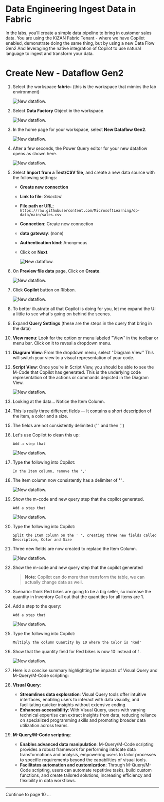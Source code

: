 # Data Engineering Ingest Data in Fabric

 In the labs, you'll create a simple data pipeline to bring in customer sales data. You are using the KiZAN Fabric Tenant - where we have Copilot enabled, demonstrate doing the same thing, but by using a new Data Flow Gen2 And leveraging the native integration of Copilot to use natural language to ingest and transform your data.
 
# Create New - Dataflow Gen2

1. Select the workspace **fabric-<inject key="DeploymentID" enableCopy="false"/>** (this is the workspace that mimics the lab environment)

   ![New dataflow.](./Images/26.png)

1. Select **Data Factory** Object in the workspace.

    ![New dataflow.](./Images/27.png)

1. In the home page for your workspace, select **New Dataflow Gen2**. 

   ![New dataflow.](./Images/28.png)

1. After a few seconds, the Power Query editor for your new dataflow opens as shown here.

   ![New dataflow.](./Images/new-dataflow.png)

1. Select **Import from a Text/CSV file**, and create a new data source with the following settings:

    - **Create new connection**
    - **Link to file**: *Selected*
    - **File path or URL**: `https://raw.githubusercontent.com/MicrosoftLearning/dp-data/main/sales.csv`
    - **Connection**: Create new connection
    - **data gateway**: (none)
    - **Authentication kind**: Anonymous
    - Click on **Next**.

      ![New dataflow.](./Images/29.png)

1. On **Preview file data** page, Click on **Create**.

   ![New dataflow.](./Images/30.png)

1. Click **Copilot** button on Ribbon. 

    ![New dataflow.](./Images/31.png)

1. To better illustrate all that Copilot is doing for you, let me expand the UI a little to see what's going on behind the scenes.

1. Expand **Query Settings** (these are the steps in the query that bring in the data)

1. **View menu**: Look for the option or menu labeled "View" in the toolbar or menu bar. Click on it to reveal a dropdown menu.

1. **Diagram View**: From the dropdown menu, select "Diagram View." This will switch your view to a visual representation of your code.

1. **Script View**: Once you're in Script View, you should be able to see the M-Code that Copilot has generated. This is the underlying code representation of the actions or commands depicted in the Diagram View.

   ![New dataflow.](./Images/1.png)

1. Looking at the data… Notice the Item Column.

1. This is really three different fields -- It contains a short description of the item, a color and a size.

1.	The fields are not consistently delimited (' ' and then ',')

1. Let's use Copilot to clean this up:

    ```
   	Add a step that
    ```
    ![New dataflow.](./Images/3.png)

1. Type the following into Copilot:
 
    ```
    In the Item column, remove the ','
    ```
 
1. The Item column now consistently has a delimiter of **' '**.

   ![New dataflow.](./Images/4.png)

1. Show the m-code and new query step that the copilot generated.
 
   ```
   Add a step that
   ```
   ![New dataflow.](./Images/3.png)

1. Type the following into Copilot:
 
    ```
    Split the Item column on the ' ', creating three new fields called Description, Color and Size
    ```
 
1. Three new fields are now created to replace the Item Column.

   ![New dataflow.](./Images/5.png)
 
1. Show the m-code and new query step that the copilot generated
 
   >**Note:** Copilot can do more than transform the table, we can actually change data as well.

1. Scenario: think Red bikes are going to be a big seller, so increase the quantity in Inventory
Call out that the quantities for all items are 1.
 
1. Add a step to the query:

   ```
   Add a step that
   ```
   ![New dataflow.](./Images/3.png)

1. Type the following into Copilot:
 
    ```
    Multiply the column Quantity by 10 where the Color is 'Red'
    ```
 
1. Show that the quantity field for Red bikes is now 10 instead of 1.

   ![New dataflow.](./Images/6.png)
 
1. Here is a concise summary highlighting the impacts of Visual Query and M-Query/M-Code scripting:

1. **Visual Query**:
   - **Streamlines data exploration**: Visual Query tools offer intuitive interfaces, enabling users to interact with data visually, and facilitating quicker insights without extensive coding.
   - **Enhances accessibility**: With Visual Query, users with varying technical expertise can extract insights from data, reducing reliance on specialized programming skills and promoting broader data utilization across teams.

2. **M-Query/M-Code scripting**:
   - **Enables advanced data manipulation**: M-Query/M-Code scripting provides a robust framework for performing intricate data transformations and analysis, empowering users to tailor processes to specific requirements beyond the capabilities of visual tools.
   - **Facilitates automation and customization**: Through M-Query/M-Code scripting, users can automate repetitive tasks, build custom functions, and create tailored solutions, increasing efficiency and flexibility in data workflows.

---
Continue to page 10 ...
